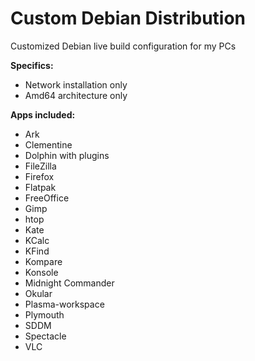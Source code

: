 # Custom Debian Distribution

Customized Debian live build configuration for my PCs

**Specifics:**
* Network installation only
* Amd64 architecture only

**Apps included:**
* Ark
* Clementine
* Dolphin with plugins
* FileZilla
* Firefox
* Flatpak
* FreeOffice
* Gimp
* htop
* Kate
* KCalc
* KFind
* Kompare
* Konsole
* Midnight Commander
* Okular
* Plasma-workspace
* Plymouth
* SDDM
* Spectacle
* VLC
